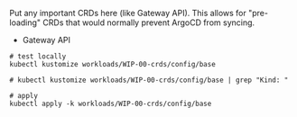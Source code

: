 Put any important CRDs here (like Gateway API). This allows for "pre-loading" CRDs that would normally prevent ArgoCD from syncing.

- Gateway API

```
# test locally
kubectl kustomize workloads/WIP-00-crds/config/base

# kubectl kustomize workloads/WIP-00-crds/config/base | grep "Kind: "

# apply
kubectl apply -k workloads/WIP-00-crds/config/base
```